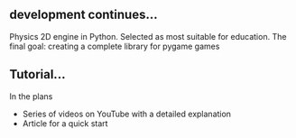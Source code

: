 <H2>development continues...</H2>
Physics 2D engine in Python. Selected as most suitable for education. The final goal: creating a complete library for pygame games

<H2>Tutorial...</H2>
In the plans

* Series of videos on YouTube with a detailed explanation
* Article for a quick start
